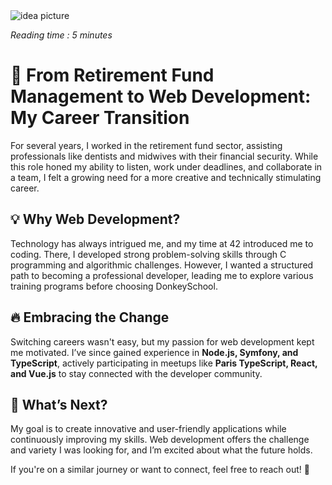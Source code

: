 <img src="https://images.unsplash.com/photo-1493612276216-ee3925520721?ixlib=rb-4.0.3&ixid=MnwxMjA3fDB8MHxwaG90by1wYWdlfHx8fGVufDB8fHx8&auto=format&fit=crop&w=464&q=80" class="mx-auto" alt="idea picture"/>

<i>Reading time : 5 minutes</i>

# 🚀 From Retirement Fund Management to Web Development: My Career Transition

For several years, I worked in the retirement fund sector, assisting professionals like dentists and midwives with their financial security. While this role honed my ability to listen, work under deadlines, and collaborate in a team, I felt a growing need for a more creative and technically stimulating career.

## 💡 Why Web Development?

Technology has always intrigued me, and my time at 42 introduced me to coding. There, I developed strong problem-solving skills through C programming and algorithmic challenges. However, I wanted a structured path to becoming a professional developer, leading me to explore various training programs before choosing DonkeySchool.

## 🔥 Embracing the Change

Switching careers wasn't easy, but my passion for web development kept me motivated. I’ve since gained experience in **Node.js, Symfony, and TypeScript**, actively participating in meetups like **Paris TypeScript, React, and Vue.js** to stay connected with the developer community.

## 🎯 What’s Next?

My goal is to create innovative and user-friendly applications while continuously improving my skills. Web development offers the challenge and variety I was looking for, and I’m excited about what the future holds.

If you're on a similar journey or want to connect, feel free to reach out! 🚀
